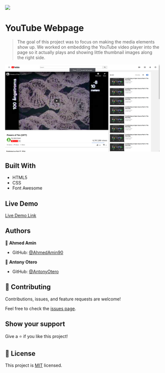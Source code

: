 ![](https://img.shields.io/badge/Microverse-blueviolet)

# YouTube Webpage

> The goal of this project was to focus on making the media elements show up. We worked on embedding the YouTube video player into the page so it actually plays and showing little thumbnail images along the right side.

![screenshot](./app_screenshot.png)

## Built With

- HTML5
- CSS
- Font Awesome

## Live Demo

[Live Demo Link](https://antonyotero.github.io/youtube-webpage/)

## Authors

👤 **Ahmed Amin**

- GitHub: [@AhmedAmin90](https://github.com/AhmedAmin90)

👤 **Antony Otero**

- GitHub: [@AntonyOtero](https://github.com/AntonyOtero)

## 🤝 Contributing

Contributions, issues, and feature requests are welcome!

Feel free to check the [issues page](issues/).

## Show your support

Give a ⭐️ if you like this project!

## 📝 License

This project is [MIT](lic.url) licensed.
